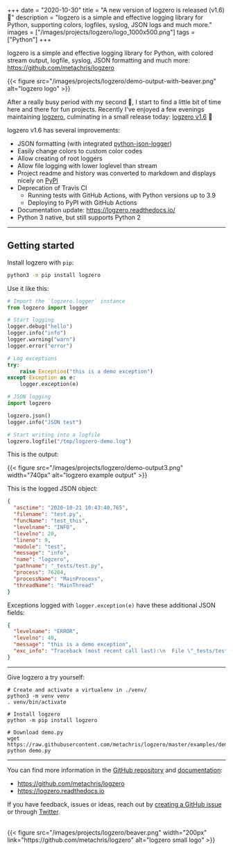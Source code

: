 +++
date = "2020-10-30"
title = "A new version of logzero is released (v1.6) 🎉"
description = "logzero is a simple and effective logging library for Python, supporting colors, logfiles, syslog, JSON logs and much more."
images = ["/images/projects/logzero/logo_1000x500.png"]
tags = ["Python"]
+++

logzero is a simple and effective logging library for Python, with colored stream output, logfile, syslog, JSON formatting and much more: https://github.com/metachris/logzero

{{< figure src="/images/projects/logzero/demo-output-with-beaver.png" alt="logzero logo" >}}

After a really busy period with my second 🐣, I start to find a little bit of time here and there for fun projects. Recently I've enjoyed a few evenings maintaining [logzero](https://github.com/metachris/logzero), culminating in a small release today: [logzero v1.6](https://pypi.org/project/logzero/) 🎉

logzero v1.6 has several improvements:

* JSON formatting (with integrated [python-json-logger](https://github.com/madzak/python-json-logger))
* Easily change colors to custom color codes
* Allow creating of root loggers
* Allow file logging with lower loglevel than stream
* Project readme and history was converted to markdown and displays nicely on [PyPI](https://pypi.org/project/logzero/)
* Deprecation of Travis CI
  * Running tests with GitHub Actions, with Python versions up to 3.9
  * Deploying to PyPI with GitHub Actions
* Documentation update: https://logzero.readthedocs.io/
* Python 3 native, but still supports Python 2

---

## Getting started

Install logzero with `pip`:

```bash
python3 -m pip install logzero
```

Use it like this:

```python
# Import the `logzero.logger` instance
from logzero import logger

# Start logging
logger.debug("hello")
logger.info("info")
logger.warning("warn")
logger.error("error")

# Log exceptions
try:
    raise Exception("this is a demo exception")
except Exception as e:
    logger.exception(e)

# JSON logging
import logzero

logzero.json()
logger.info("JSON test")

# Start writing into a logfile
logzero.logfile("/tmp/logzero-demo.log")
```

This is the output:

{{< figure src="/images/projects/logzero/demo-output3.png" width="740px" alt="logzero example output" >}}

This is the logged JSON object:
```json
{
  "asctime": "2020-10-21 10:43:40,765",
  "filename": "test.py",
  "funcName": "test_this",
  "levelname": "INFO",
  "levelno": 20,
  "lineno": 9,
  "module": "test",
  "message": "info",
  "name": "logzero",
  "pathname": "_tests/test.py",
  "process": 76204,
  "processName": "MainProcess",
  "threadName": "MainThread"
}
```

Exceptions logged with `logger.exception(e)` have these additional JSON fields:

```json
{
  "levelname": "ERROR",
  "levelno": 40,
  "message": "this is a demo exception",
  "exc_info": "Traceback (most recent call last):\n  File \"_tests/test.py\", line 15, in test_this\n    raise Exception(\"this is a demo exception\")\nException: this is a demo exception"
}
```

---

Give logzero a try yourself:

```shell
# Create and activate a virtualenv in ./venv/
python3 -m venv venv
. venv/bin/activate

# Install logzero
python -m pip install logzero

# Download demo.py
wget https://raw.githubusercontent.com/metachris/logzero/master/examples/demo.py
python demo.py
```

---

You can find more information in the [GitHub repository](https://github.com/metachris/logzero) and [documentation](https://logzero.readthedocs.io):

* https://github.com/metachris/logzero
* https://logzero.readthedocs.io

If you have feedback, issues or ideas, reach out by [creating a GitHub issue](https://github.com/metachris/logzero/issues) or through [Twitter](https://twitter.com/metachris).

<br>
{{< figure src="/images/projects/logzero/beaver.png" width="200px" link="https://github.com/metachris/logzero" alt="logzero small logo" >}}
